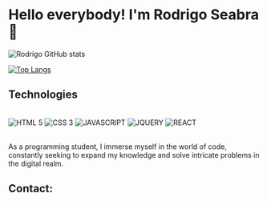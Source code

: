 
# Hello everybody! I'm Rodrigo Seabra 👋

![Rodrigo GitHub stats](https://github-readme-stats.vercel.app/api?username=rodrigo-seabra&show_icons=true&theme=transparent)

[![Top Langs](https://github-readme-stats.vercel.app/api/top-langs/?username=rodrigo-seabra&layout=donut)](https://github.com/anuraghazra/github-readme-stats)


## Technologies

<div style="display: inline_block"> <br>

<img aling="center" alt="HTML 5" src="https://img.shields.io/badge/HTML5-E34F26?style=for-the-badge&logo=html5&logoColor=white">
<img aling="center" alt="CSS 3" src="https://img.shields.io/badge/CSS3-1572B6?style=for-the-badge&logo=css3&logoColor=white">
<img aling="center" alt="JAVASCRIPT" src="https://img.shields.io/badge/JavaScript-323330?style=for-the-badge&logo=javascript&logoColor=F7DF1E">
<img aling="center" alt="JQUERY" src="https://img.shields.io/badge/jQuery-0769AD?style=for-the-badge&logo=jquery&logoColor=white">
<img aling="center" alt="REACT" src="https://img.shields.io/badge/React-20232A?style=for-the-badge&logo=react&logoColor=61DAFB">


</div></br>

As a programming student, I immerse myself in the world of code, constantly seeking to expand my knowledge and solve intricate problems in the digital realm.

## Contact:
